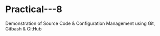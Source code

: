 # Practical---8
Demonstration of Source Code &amp; Configuration Management using Git, Gitbash &amp; GitHub 
